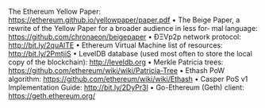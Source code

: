 The Ethereum Yellow Paper: https://ethereum.github.io/yellowpaper/paper.pdf
• The Beige Paper, a rewrite of the Yellow Paper for a broader audience in less for‐
mal language: https://github.com/chronaeon/beigepaper
• ÐΞVp2p network protocol: http://bit.ly/2quAlTE
• Ethereum Virtual Machine list of resources: http://bit.ly/2PmtjiS
• LevelDB database (used most often to store the local copy of the blockchain):
http://leveldb.org
• Merkle Patricia trees: https://github.com/ethereum/wiki/wiki/Patricia-Tree
• Ethash PoW algorithm: https://github.com/ethereum/wiki/wiki/Ethash
• Casper PoS v1 Implementation Guide: http://bit.ly/2DyPr3l
• Go-Ethereum (Geth) client: https://geth.ethereum.org/
